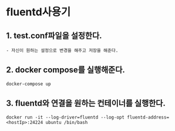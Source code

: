 # <b>fluentd사용기</b>
## 1. test.conf파일을 설정한다.
    - 자신이 원하는 설정으로 변경을 해주고 저장을 해준다.
## 2. docker compose를 실행해준다.
```
docker-compose up
```
## 3. fluentd와 연결을 원하는 컨테이너를 실행한다.
```
docker run -it --log-driver=fluentd --log-opt fluentd-address=<hostIp>:24224 ubuntu /bin/bash
```

